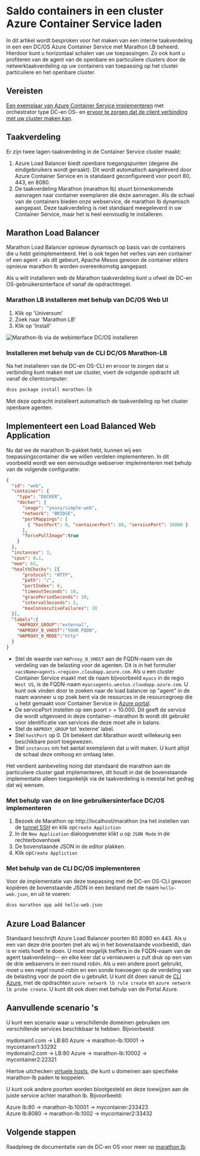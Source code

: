 <properties
   pageTitle="Saldo containers in een cluster Azure Container Service laden | Microsoft Azure"
   description="Taken te verdelen over meerdere containers in een cluster Azure Container Service."
   services="container-service"
   documentationCenter=""
   authors="rgardler"
   manager="timlt"
   editor=""
   tags="acs, azure-container-service"
   keywords="Containers, Micro-services, DC/OS, Azure"/>

<tags
   ms.service="container-service"
   ms.devlang="na"
   ms.topic="get-started-article"
   ms.tgt_pltfrm="na"
   ms.workload="na"
   ms.date="07/11/2016"
   ms.author="rogardle"/>

# <a name="load-balance-containers-in-an-azure-container-service-cluster"></a>Saldo containers in een cluster Azure Container Service laden

In dit artikel wordt besproken voor het maken van een interne taakverdeling in een een DC/OS Azure Container Service met Marathon LB beheerd. Hierdoor kunt u horizontaal schalen van uw toepassingen. Zo ook kunt u profiteren van de agent van de openbare en particuliere clusters door de netwerktaakverdeling op uw containers van toepassing op het cluster particuliere en het openbare cluster.

## <a name="prerequisites"></a>Vereisten

[Een exemplaar van Azure Container Service implementeren](container-service-deployment.md) met orchestrator type DC-en OS- en [ervoor te zorgen dat de client verbinding met uw cluster maken kan](container-service-connect.md). 

## <a name="load-balancing"></a>Taakverdeling

Er zijn twee lagen-taakverdeling in de Container Service cluster maakt: 

  1. Azure Load Balancer biedt openbare toegangspunten (degene die eindgebruikers wordt geraakt). Dit wordt automatisch aangeleverd door Azure Container Service en is standaard geconfigureerd voor poort 80, 443, en 8080.
  2. De taakverdeling Marathon (marathon lb) stuurt binnenkomende aanvragen naar container exemplaren die deze aanvragen. Als de schaal van de containers bieden onze webservice, de marathon lb dynamisch aangepast. Deze taakverdeling is niet standaard meegeleverd in uw Container Service, maar het is heel eenvoudig te installeren.

## <a name="marathon-load-balancer"></a>Marathon Load Balancer

Marathon Load Balancer opnieuw dynamisch op basis van de containers die u hebt geïmplementeerd. Het is ook tegen het verlies van een container of een agent - als dit gebeurt, Apache Mesos gewoon de container elders opnieuw marathon lb worden overeenkomstig aangepast.

Als u wilt installeren web de Marathon taakverdeling kunt u ofwel de DC-en OS-gebruikersinterface of vanaf de opdrachtregel.

### <a name="install-marathon-lb-using-dcos-web-ui"></a>Marathon LB installeren met behulp van DC/OS Web UI

  1. Klik op 'Universum'
  2. Zoek naar 'Marathon LB'
  3. Klik op 'Install'

![Marathon-lb via de webinterface DC/OS installeren](./media/dcos/marathon-lb-install.png)

### <a name="install-marathon-lb-using-the-dcos-cli"></a>Installeren met behulp van de CLI DC/OS Marathon-LB

Na het installeren van de DC-en OS-CLI en ervoor te zorgen dat u verbinding kunt maken met uw cluster, voert de volgende opdracht uit vanaf de clientcomputer:

```bash
dcos package install marathon-lb
```

Met deze opdracht installeert automatisch de taakverdeling op het cluster openbare agenten.

## <a name="deploy-a-load-balanced-web-application"></a>Implementeert een Load Balanced Web Application

Nu dat we de marathon lb-pakket hebt, kunnen wij een toepassingscontainer die we willen verdelen implementeren. In dit voorbeeld wordt we een eenvoudige webserver implementeren met behulp van de volgende configuratie:

```json
{
  "id": "web",
  "container": {
    "type": "DOCKER",
    "docker": {
      "image": "yeasy/simple-web",
      "network": "BRIDGE",
      "portMappings": [
        { "hostPort": 0, "containerPort": 80, "servicePort": 10000 }
      ],
      "forcePullImage":true
    }
  },
  "instances": 3,
  "cpus": 0.1,
  "mem": 65,
  "healthChecks": [{
      "protocol": "HTTP",
      "path": "/",
      "portIndex": 0,
      "timeoutSeconds": 10,
      "gracePeriodSeconds": 10,
      "intervalSeconds": 2,
      "maxConsecutiveFailures": 10
  }],
  "labels":{
    "HAPROXY_GROUP":"external",
    "HAPROXY_0_VHOST":"YOUR FQDN",
    "HAPROXY_0_MODE":"http"
  }
}

```

  * Stel de waarde van `HAProxy_0_VHOST` aan de FQDN-naam van de verdeling van de belasting voor de agenten. Dit is in het formulier `<acsName>agents.<region>.cloudapp.azure.com`. Als u een cluster Container Service maakt met de naam bijvoorbeeld `myacs` in de regio `West US`, is de FQDN-naam `myacsagents.westus.cloudapp.azure.com`. U kunt ook vinden door te zoeken naar de load balancer op "agent" in de naam wanneer u op zoek bent via de resources in de resourcegroep die u hebt gemaakt voor Container Service in [Azure portal](https://portal.azure.com).
  * De servicePort instellen op een poort > = 10.000. Dit geeft de service die wordt uitgevoerd in deze container--marathon lb wordt dit gebruikt voor identificatie van services die deze moet alle in balans.
  * Stel de `HAPROXY_GROUP` tot 'externe' label.
  * Stel `hostPort` op 0. Dit betekent dat Marathon wordt willekeurig een beschikbare poort toegewezen.
  * Stel `instances` om het aantal exemplaren dat u wilt maken. U kunt altijd de schaal deze omhoog en omlaag later.

Het verdient aanbeveling noing dat standaard die marathon aan de particuliere cluster gaat implementeren, dit houdt in dat de bovenstaande implementatie alleen toegankelijk via de taakverdeling is meestal het gedrag dat wij wensen.

### <a name="deploy-using-the-dcos-web-ui"></a>Met behulp van de on line gebruikersinterface DC/OS implementeren

  1. Bezoek de Marathon op http://localhost/marathon (na het instellen van de [tunnel SSH](container-service-connect.md) en klik op`Create Appliction`
  2. In de `New Application` dialoogvenster klikt u op `JSON Mode` in de rechterbovenhoek
  3. De bovenstaande JSON in de editor plakken.
  4. Klik op`Create Appliction`

### <a name="deploy-using-the-dcos-cli"></a>Met behulp van de CLI DC/OS implementeren

Voor de implementatie van deze toepassing met de DC-en OS-CLI gewoon kopiëren de bovenstaande JSON in een bestand met de naam `hello-web.json`, en uit te voeren:

```bash
dcos marathon app add hello-web.json
```

## <a name="azure-load-balancer"></a>Azure Load Balancer

Standaard beschrijft Azure Load Balancer poorten 80 8080 en 443. Als u een van deze drie poorten (net als wij in het bovenstaande voorbeeld), dan is er niets hoeft te doen. U moet mogelijk treffers in de FQDN-naam van de agent taakverdeling-- en elke keer dat u vernieuwen u zult druk op een van de drie webservers in een round robin. Als u een andere poort gebruikt, moet u een regel round-robin en een sonde toevoegen op de verdeling van de belasting voor de poort die u gebruikt. U kunt dit doen vanuit de [CLI Azure](../xplat-cli-azure-resource-manager.md), met de opdrachten `azure network lb rule create` en `azure network lb probe create`. U kunt dit ook doen met behulp van de Portal Azure.


## <a name="additional-scenarios"></a>Aanvullende scenario 's

U kunt een scenario waar u verschillende domeinen gebruiken om verschillende services beschikbaar te hebben. Bijvoorbeeld:

mydomain1.com -> LB:80 Azure -> marathon-lb:10001 -> mycontainer1:33292  
mydomain2.com -> LB:80 Azure -> marathon-lb:10002 -> mycontainer2:22321

Hiertoe uitchecken [virtuele hosts](https://mesosphere.com/blog/2015/12/04/dcos-marathon-lb/), die kunt u domeinen aan specifieke marathon-lb paden te koppelen.

U kunt ook andere poorten worden blootgesteld en deze toewijzen aan de juiste service achter marathon lb. Bijvoorbeeld:

Azure lb:80 -> marathon-lb:10001 -> mycontainer:233423  
Azure lb:8080 -> marathon-lb:1002 -> mycontainer2:33432


## <a name="next-steps"></a>Volgende stappen

Raadpleeg de documentatie van de DC-en OS voor meer op [marathon lb](https://dcos.io/docs/1.7/usage/service-discovery/marathon-lb/).
